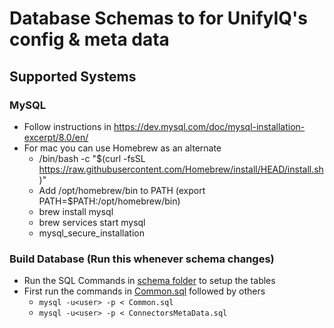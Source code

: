 # Database Schemas to for UnifyIQ's config & meta data
## Supported Systems
### MySQL
  - Follow instructions in https://dev.mysql.com/doc/mysql-installation-excerpt/8.0/en/
  - For mac you can use Homebrew as an alternate
      - /bin/bash -c "$(curl -fsSL https://raw.githubusercontent.com/Homebrew/install/HEAD/install.sh)"
      - Add /opt/homebrew/bin to PATH (export PATH=$PATH:/opt/homebrew/bin)
      - brew install mysql
      - brew services start mysql
      - mysql_secure_installation
   
### Build Database (Run this whenever schema changes)
  - Run the SQL Commands in [schema folder](/schema/database/) to setup the tables
  - First run the commands in [Common.sql](/schema/database/Common.sql) followed by others
    - `mysql -u<user> -p < Common.sql`
    - `mysql -u<user> -p < ConnectorsMetaData.sql`
